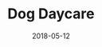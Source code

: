---
title: Dog Daycare
date: 2018-05-12
website_url: https://rails-dog-daycare.herokuapp.com/
featured_image: dog-daycare-project.jpg
description: "This website is meant for dog owners who want to give their dogs something fun to do while they're at work."
features:
  - Selectable activities based on multiple filters
  - Administrative area for dog owner custimization
tech_stack:
  - Ruby on Rails
  - Materialize CSS
  - PostgreSQL
  - HTML5
---